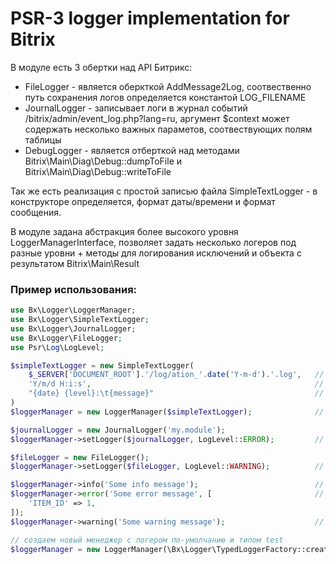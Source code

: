 # PSR-3 logger implementation for Bitrix

В модуле есть 3 обертки над API Битрикс:

* FileLogger - является оберкткой AddMessage2Log, соотвественно путь сохранения логов определяется константой LOG_FILENAME
* JournalLogger - записывает логи в журнал событий /bitrix/admin/event_log.php?lang=ru, аргумент $context может содержать несколько важных параметов, соотвествующих полям таблицы
* DebugLogger - является отберткой над методами Bitrix\Main\Diag\Debug::dumpToFile и Bitrix\Main\Diag\Debug::writeToFile

Так же есть реализация с простой записью файла SimpleTextLogger - в конструкторе определяется, формат даты/времени и формат сообщения.

В модуле задана абстракция более высокого уровня LoggerManagerInterface, позволяет задать несколько логеров под разные уровни +
методы для логирования исключений и объекта с результатом Bitrix\Main\Result

### Пример использования:
```php
use Bx\Logger\LoggerManager;
use Bx\Logger\SimpleTextLogger;
use Bx\Logger\JournalLogger;
use Bx\Logger\FileLogger;
use Psr\Log\LogLevel;

$simpleTextLogger = new SimpleTextLogger(
    $_SERVER['DOCUMENT_ROOT'].'/log/ation_'.date('Y-m-d').'.log',   // путь сохранения лога
    'Y/m/d H:i:s',                                                  // формат даты/времени
    "{date} {level}:\t{message}"                                    // формат сообщения
)
$loggerManager = new LoggerManager($simpleTextLogger);              // создаем новый менеджер с логером по-умолчанию и типом default

$journalLogger = new JournalLogger('my.module');
$loggerManager->setLogger($journalLogger, LogLevel::ERROR);         // логи с ошибками будут записаны в журнал событий битрикса

$fileLogger = new FileLogger();
$loggerManager->setLogger($fileLogger, LogLevel::WARNING);          // логи с предупреждениями будут записаны в лог LOG_FILENAME

$loggerManager->info('Some info message');                          // сообщение будет записано через логгер SimpleTextLogger
$loggerManager->error('Some error message', [                       // сообщение будет записано в журнал событий
    'ITEM_ID' => 1,
]);
$loggerManager->warning('Some warning message');                    // сообщение будет записано в файл LOG_FILENAME

// создаем новый менеджер с логером по-умолчанию и типом test
$loggerManager = new LoggerManager(\Bx\Logger\TypedLoggerFactory::createTypedLogger($simpleTextLogger, 'test'));
```
